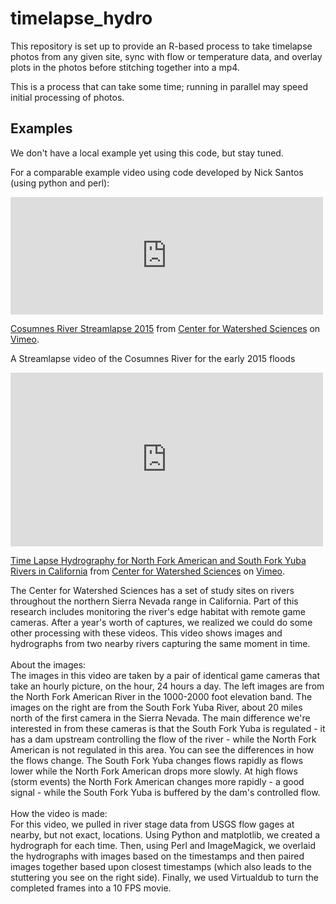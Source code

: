 # timelapse_hydro
This repository is set up to provide an R-based process to take timelapse photos from any given site, sync with flow or temperature data, and overlay plots in the photos before stitching together into a mp4.

This is a process that can take some time; running in parallel may speed initial processing of photos.



## Examples

We don't have a local example yet using this code, but stay tuned.

For a comparable example video using code developed by Nick Santos (using python and perl):

<iframe src="https://player.vimeo.com/video/120654456" width="500" height="188" frameborder="0" webkitallowfullscreen mozallowfullscreen allowfullscreen></iframe> <p><a href="https://vimeo.com/120654456">Cosumnes River Streamlapse 2015</a> from <a href="https://vimeo.com/user12653303">Center for Watershed Sciences</a> on <a href="https://vimeo.com">Vimeo</a>.</p> <p>A Streamlapse video of the Cosumnes River for the early 2015 floods</p>


<iframe src="https://player.vimeo.com/video/46239865?color=ffffff" width="500" height="278" frameborder="0" webkitallowfullscreen mozallowfullscreen allowfullscreen></iframe> <p><a href="https://vimeo.com/46239865">Time Lapse Hydrography for North Fork American and South Fork Yuba Rivers in California</a> from <a href="https://vimeo.com/user12653303">Center for Watershed Sciences</a> on <a href="https://vimeo.com">Vimeo</a>.</p> <p>The Center for Watershed Sciences has a set of study sites on rivers throughout the northern Sierra Nevada range in California. Part of this research includes monitoring the river&#039;s edge habitat with remote game cameras. After a year&#039;s worth of captures, we realized we could do some other processing with these videos. This video shows images and hydrographs from two nearby rivers capturing the same moment in time.<br /> <br /> About the images:<br /> The images in this video are taken by a pair of identical game cameras that take an hourly picture, on the hour, 24 hours a day. The left images are from the North Fork American River in the 1000-2000 foot elevation band. The images on the right are from the South Fork Yuba River, about 20 miles north of the first camera in the Sierra Nevada. The main difference we&#039;re interested in from these cameras is that the South Fork Yuba is regulated - it has a dam upstream controlling the flow of the river - while the North Fork American is not regulated in this area. You can see the differences in how the flows change. The South Fork Yuba changes flows rapidly as flows lower while the North Fork American drops more slowly. At high flows (storm events) the North Fork American changes more rapidly - a good signal - while the South Fork Yuba is buffered by the dam&#039;s controlled flow.<br /> <br /> How the video is made:<br /> For this video, we pulled in river stage data from USGS flow gages at nearby, but not exact, locations. Using Python and matplotlib, we created a hydrograph for each time. Then, using Perl and ImageMagick, we overlaid the hydrographs with images based on the timestamps and then paired images together based upon closest timestamps (which also leads to the stuttering you see on the right side). Finally, we used Virtualdub to turn the completed frames into a 10 FPS movie.</p>
